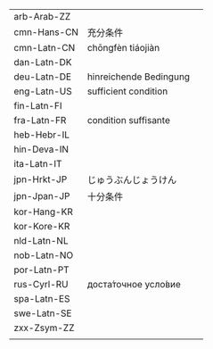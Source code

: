 | | | |
|-|-|-|
| arb-Arab-ZZ |  |  |
| cmn-Hans-CN | 充分条件 |  |
| cmn-Latn-CN | chōngfèn tiáojiàn |  |
| dan-Latn-DK |  |  |
| deu-Latn-DE | hinreichende Bedingung |  |
| eng-Latn-US | sufficient condition |  |
| fin-Latn-FI |  |  |
| fra-Latn-FR | condition suffisante |  |
| heb-Hebr-IL |  |  |
| hin-Deva-IN |  |  |
| ita-Latn-IT |  |  |
| jpn-Hrkt-JP | じゅうぶんじょうけん |  |
| jpn-Jpan-JP | 十分条件 |  |
| kor-Hang-KR |  |  |
| kor-Kore-KR |  |  |
| nld-Latn-NL |  |  |
| nob-Latn-NO |  |  |
| por-Latn-PT |  |  |
| rus-Cyrl-RU | доста́точное усло́вие |  |
| spa-Latn-ES |  |  |
| swe-Latn-SE |  |  |
| zxx-Zsym-ZZ |  |  |
|  |  |  |